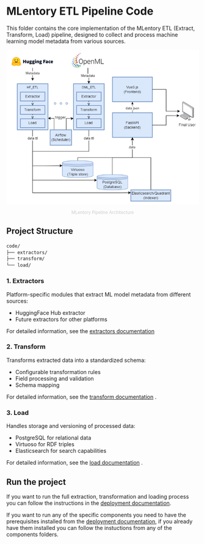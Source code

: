 # MLentory ETL Pipeline Code

This folder contains the core implementation of the MLentory ETL (Extract, Transform, Load) pipeline, designed to collect and process machine learning model metadata from various sources.

<img src="../docs/Readme_images/MLentory Backend TDD Diagrams-Main_component_interaction_Diagram_v3.png"/>
<p style="text-align: center; font-size: 0.8em; color: #cccccc">MLentory Pipeline Architecture</p>

## Project Structure

```cmd
code/
├── extractors/   
├── transform/   
└── load/        
```

### 1. Extractors

Platform-specific modules that extract ML model metadata from different sources:
- HuggingFace Hub extractor
- Future extractors for other platforms

For detailed information, see the [extractors documentation](extractors/README.md)

### 2. Transform

Transforms extracted data into a standardized schema:
- Configurable transformation rules
- Field processing and validation
- Schema mapping

For detailed information, see the [transform documentation](transform/README.md) .

### 3. Load
Handles storage and versioning of processed data:
- PostgreSQL for relational data
- Virtuoso for RDF triples
- Elasticsearch for search capabilities

For detailed information, see the [load documentation](load/README.md) .

## Run the project

If you want to run the full extraction, transformation and loading process you can follow the instructions in the [deployment documentation](deployment/README.md).

If you want to run any of the specific components you need to have the prerequisites installed from the [deployment documentation](deployment/README.md#prerequisites), if you already have them installed you can follow the instuctions from any of the components folders.




